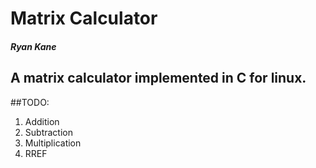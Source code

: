 # Matrix Calculator
##### Ryan Kane

## A matrix calculator implemented in C for linux.

##TODO:
1. Addition
2. Subtraction
3. Multiplication
4. RREF

